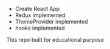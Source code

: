 
- Create React App
- Redux implemented
- ThemeProvider implemented
- hooks implemented

This repo built for educational purpose